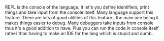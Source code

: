REPL is the console of the language. It let's you define identifiers, print things and take input from the console itself. Many language support this feature .There are lots of good utilities of this feature , the main one being it makes things easier to debug. Many debuggers take inputs from console thus it's a good addition to have. Plus you can run the code in console itself rather than having to make an IDE for the lang which is stupid and dumb. 
